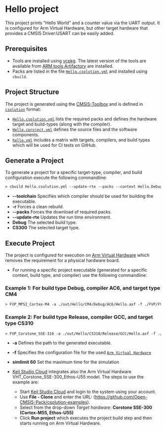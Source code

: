 # Hello project

This project prints "Hello World" and a counter value via the UART output. It is configured for Arm Virtual Hardware, but other target hardware that provides a CMSIS Driver:USART can be easily added.

## Prerequisites

- Tools are installed using [vcpkg](https://learn.arm.com/learning-paths/microcontrollers/vcpkg-tool-installation/installation/). The latest version of the tools are available from [ARM tools Artifactory](https://www.keil.arm.com/artifacts/) are installed.
- Packs are listed in the file [`Hello.csolution.yml`](./Hello.csolution.yml) and installed using `cbuild`.

## Project Structure

The project is generated using the [CMSIS-Toolbox](https://github.com/Open-CMSIS-Pack/cmsis-toolbox/blob/main/README.md) and is defined in [`csolution`](https://github.com/Open-CMSIS-Pack/cmsis-toolbox/blob/main/docs/build-tools.md#csolution-invocation) format:

- [`Hello.csolution.yml`](./Hello.csolution.yml) lists the required packs and defines the hardware target and build-types (along with the compiler).
- [`Hello.cproject.yml`](./Hello.cproject.yml) defines the source files and the software components.
- [`hello.yml`](./.github/workflows/hello.yml) includes a matrix with targets, compilers, and build types which will be used for CI tests on GitHub.

## Generate a Project

To generate a project for a specific target-type, compiler, and build configuration execute the following commandline:

```txt
> cbuild Hello.csolution.yml --update-rte --packs --context Hello.Debug+CS300 --toolchain AC6 -r
```

- **--toolchain**   Specifies which compiler should be used for building the executable.
- **-r**            Forces a clean rebuild.
- **--packs**       Forces the download of required packs.
- **--update-rte**  Updates the run time environment.
- **Debug**         The selected build type.
- **CS300**         The selected target type.

## Execute Project

The project is configured for execution on [Arm Virtual Hardware](https://developer.arm.com/Tools%20and%20Software/Arm%20Virtual%20Hardware) which removes the requirement for a physical hardware board.  

- For running a specific project executable (generated for a specific context, build type, and compiler) use the following commandline:

### Example 1: For build type Debug, compiler AC6, and target type CM4

  ```txt
  > FVP_MPS2_Cortex-M4 -a ./out/Hello/CM4/Debug/AC6/Hello.axf -f ./FVP/FVP_MPS2_Cortex-M4.cfg --simlimit 60
```

### Example 2: For build type Release, compiler GCC, and target type CS310

  ```txt
  > FVP_Corstone_SSE-310 -a ./out/Hello/CS310/Release/GCC/Hello.axf -f ./FVP/FVP_Corstone_SSE-310.cfg --simlimit 60
  ```

- **-a**  Defines the path to the generated executable.
- **-f**  Specifies the configuration file for the used [`Arm Virtual Hardware`](https://arm-software.github.io/AVH/main/overview/html/index.html)
- **simlimit 60** Set the maximum time for the simulation

- [Keil Studio Cloud](https://studio.keil.arm.com/) integrates also the Arm Virtual Hardware VHT_Corstone_SSE-300_Ethos-U55 model. The steps to use the example are:
  - Start [Keil Studio Cloud](https://studio.keil.arm.com/) and login to the system using your account.
  - Use **File - Clone** and enter the URL: (https://github.com/Open-CMSIS-Pack/csolution-examples).
  - Select from the drop-down *Target hardware*: **Corstone SSE-300 (Cortex-M55, Ethos-U55)**
  - Click **Run project** which executes the project build step and then starts running on Arm Virtual Hardware.
